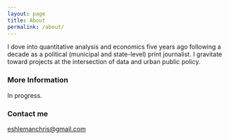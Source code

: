 ```yaml
---
layout: page
title: About
permalink: /about/
---
```


I dove into quantitative analysis and economics five years ago following a decade as a political (municipal and state-level) print journalist. I gravitate toward projects at the intersection of data and urban public policy. 

### More Information

In progress. 

### Contact me

[eshlemanchris@gmail.com](mailto:email@domain.com)
